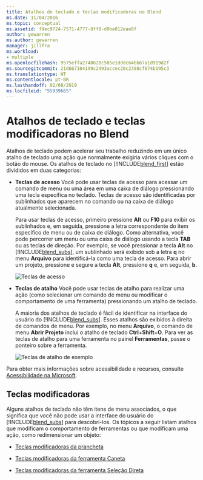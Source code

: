 ```yaml
---
title: Atalhos de teclado e teclas modificadoras no Blend
ms.date: 11/04/2016
ms.topic: conceptual
ms.assetid: f9ec9724-7571-4777-8ff8-d9be012eae8f
author: gewarren
ms.author: gewarren
manager: jillfra
ms.workload:
- multiple
ms.openlocfilehash: 9575effa2740620c585e1dddc64bb67a1d919d2f
ms.sourcegitcommit: 21d667104199c2493accec20c2388cf674b195c3
ms.translationtype: HT
ms.contentlocale: pt-BR
ms.lasthandoff: 02/08/2019
ms.locfileid: "55939665"
---
```

# <a name="keyboard-shortcuts-and-modifier-keys-in-blend"></a>Atalhos de teclado e teclas modificadoras no Blend

Atalhos de teclado podem acelerar seu trabalho reduzindo em um único atalho de teclado uma ação que normalmente exigiria vários cliques com o botão do mouse. Os atalhos de teclado no [!INCLUDE[blend_first](../debugger/includes/blend_first_md.md)] estão divididos em duas categorias:

- **Teclas de acesso** Você pode usar teclas de acesso para acessar um comando de menu ou uma área em uma caixa de diálogo pressionando uma tecla específica no teclado. Teclas de acesso são identificadas por sublinhados que aparecem no comando ou na caixa de diálogo atualmente selecionada.

   Para usar teclas de acesso, primeiro pressione **Alt** ou **F10** para exibir os sublinhados e, em seguida, pressione a letra correspondente do item específico de menu ou de caixa de diálogo. Como alternativa, você pode percorrer um menu ou uma caixa de diálogo usando a tecla **TAB** ou as teclas de direção. Por exemplo, se você pressionar a tecla **Alt** no [!INCLUDE[blend_subs](../debugger/includes/blend_subs_md.md)], um sublinhado será exibido sob a letra **q** no menu **Arquivo** para identificá-la como uma tecla de acesso. Para abrir um projeto, pressione e segure a tecla **Alt**, pressione **q** e, em seguida, **b**.

   ![Teclas de acesso](../designers/media/441d5d67-48ee-4ba3-9e55-1826167e8d64.png)

- **Teclas de atalho** Você pode usar teclas de atalho para realizar uma ação (como selecionar um comando de menu ou modificar o comportamento de uma ferramenta) pressionando um atalho de teclado.

   A maioria dos atalhos de teclado é fácil de identificar na interface do usuário do [!INCLUDE[blend_subs](../debugger/includes/blend_subs_md.md)]. Esses atalhos são exibidos à direita de comandos de menu. Por exemplo, no menu **Arquivo**, o comando de menu **Abrir Projeto** inclui o atalho de teclado **Ctrl**+**Shift**+**O**. Para ver as teclas de atalho para uma ferramenta no painel **Ferramentas**, passe o ponteiro sobre a ferramenta.

   ![Teclas de atalho de exemplo](../designers/media/f147fc85-9fc5-4e8a-8039-bead80a3e595.png)

Para obter mais informações sobre acessibilidade e recursos, consulte [Acessibilidade na Microsoft](http://go.microsoft.com/fwlink/?LinkId=75069).

## <a name="modifier-keys"></a>Teclas modificadoras

Alguns atalhos de teclado não têm itens de menu associados, o que significa que você não pode usar a interface do usuário do [!INCLUDE[blend_subs](../debugger/includes/blend_subs_md.md)] para descobri-los. Os tópicos a seguir listam atalhos que modificam o comportamento de ferramentas ou que modificam uma ação, como redimensionar um objeto:

-   [Teclas modificadoras da prancheta](../designers/artboard-modifier-keys-in-blend.md)

-   [Teclas modificadoras da ferramenta Caneta](../designers/pen-tool-modifier-keys-in-blend.md)

-   [Teclas modificadoras da ferramenta Seleção Direta](../designers/direct-selection-tool-modifier-keys-in-blend.md)